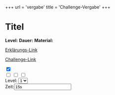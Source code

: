 +++
url = 'vergabe'
title = 'Challenge-Vergabe'
+++

<link rel="stylesheet" href="../customStyles.css">
<script type="text/javascript" src="../jquery.min.js"></script>
<script type="text/javascript" src="../qrcode.js"></script>
<script type="text/javascript" src="../challengeHandler.js"></script>

<div class="headlineWrapper">
    <div id="challengeIcon" class="level1"></div>
    <div>
        <!-- <div class="box"> -->
        </div>
        <h1 class="title" id="title">Titel</h1>
    </div>
</div>

<div class="challengeWrapper">
        <div class="challengeAttributes">
        <span id="descriptionWrapper"><span id="description"></span></span>
        <span id="levelWrapper"><strong>Level:</strong> <span id="level"></span></span>
        <span id="durationWrapper"><strong>Dauer:</strong> <span id="duration"></span></span>
        <span id="equipmentWrapper"><strong>Material:</strong> <span id="equipment"></span></span>
        </div>
        <div class="qrCodeParentContainer">
            <a href="" id="instructionsLink" class="qrCodeWrapper">
                <div id="qrCodeInstructions"></div>
                <p>Erklärungs-Link</p>
            </a>
            <a href="" id="challengeLink" class="qrCodeWrapper">
                <div id="qrcode"></div>
                <p>Challenge-Link</p>
            </a>
            </div>
        </div>
</div>

<div id="parentContainer">
    <div class="hideContainer">
        <input type="checkbox" id="hideButton" checked>
    </div>
    <div id="interactionContainer">
        <input type="checkbox" value="previousChallenge" id="backwardButton">
        <input type="checkbox" value="rotation" id="playButton" unchecked>
        <input type="checkbox" value="newChallenge" id="forwardButton">
    </div>
    <div id="settingsContainer">
        <div class="childDiv">
            <span>Level:</span>
            <select name="level" id="levelSelection">
                <option value="1">1</option>
                <option value="2">2</option>
                <option value="3">3</option>
            </select>
        </div>
        <div class="childDiv">
            <span>Zeit:</span><input type="text" value="15s" id="timeInput"/>
        </div>
    </div>
</div>

